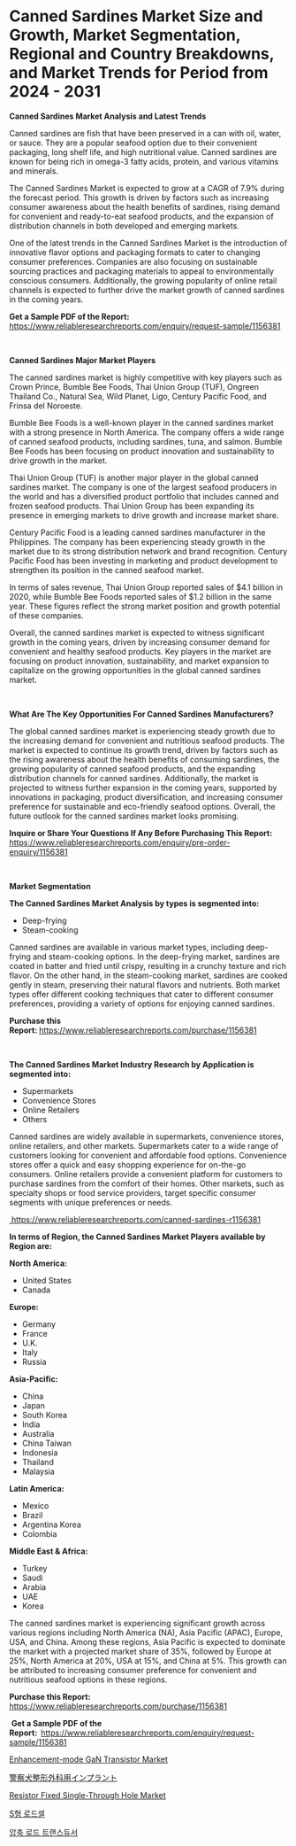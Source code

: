 <p><h1>Canned Sardines Market Size and Growth, Market Segmentation, Regional and Country Breakdowns, and Market Trends for Period from 2024 -  2031</h1></p><p><strong>Canned Sardines Market Analysis and Latest Trends</strong></p>
<p><p>Canned sardines are fish that have been preserved in a can with oil, water, or sauce. They are a popular seafood option due to their convenient packaging, long shelf life, and high nutritional value. Canned sardines are known for being rich in omega-3 fatty acids, protein, and various vitamins and minerals.</p><p>The Canned Sardines Market is expected to grow at a CAGR of 7.9% during the forecast period. This growth is driven by factors such as increasing consumer awareness about the health benefits of sardines, rising demand for convenient and ready-to-eat seafood products, and the expansion of distribution channels in both developed and emerging markets.</p><p>One of the latest trends in the Canned Sardines Market is the introduction of innovative flavor options and packaging formats to cater to changing consumer preferences. Companies are also focusing on sustainable sourcing practices and packaging materials to appeal to environmentally conscious consumers. Additionally, the growing popularity of online retail channels is expected to further drive the market growth of canned sardines in the coming years.</p></p>
<p><strong>Get a Sample PDF of the Report:&nbsp;</strong> <a href="https://www.reliableresearchreports.com/enquiry/request-sample/1156381">https://www.reliableresearchreports.com/enquiry/request-sample/1156381</a></p>
<p>&nbsp;</p>
<p><strong>Canned Sardines Major Market Players</strong></p>
<p><p>The canned sardines market is highly competitive with key players such as Crown Prince, Bumble Bee Foods, Thai Union Group (TUF), Ongreen Thailand Co., Natural Sea, Wild Planet, Ligo, Century Pacific Food, and Frinsa del Noroeste.</p><p>Bumble Bee Foods is a well-known player in the canned sardines market with a strong presence in North America. The company offers a wide range of canned seafood products, including sardines, tuna, and salmon. Bumble Bee Foods has been focusing on product innovation and sustainability to drive growth in the market.</p><p>Thai Union Group (TUF) is another major player in the global canned sardines market. The company is one of the largest seafood producers in the world and has a diversified product portfolio that includes canned and frozen seafood products. Thai Union Group has been expanding its presence in emerging markets to drive growth and increase market share.</p><p>Century Pacific Food is a leading canned sardines manufacturer in the Philippines. The company has been experiencing steady growth in the market due to its strong distribution network and brand recognition. Century Pacific Food has been investing in marketing and product development to strengthen its position in the canned seafood market.</p><p>In terms of sales revenue, Thai Union Group reported sales of $4.1 billion in 2020, while Bumble Bee Foods reported sales of $1.2 billion in the same year. These figures reflect the strong market position and growth potential of these companies.</p><p>Overall, the canned sardines market is expected to witness significant growth in the coming years, driven by increasing consumer demand for convenient and healthy seafood products. Key players in the market are focusing on product innovation, sustainability, and market expansion to capitalize on the growing opportunities in the global canned sardines market.</p></p>
<p>&nbsp;</p>
<p><strong>What Are The Key Opportunities For Canned Sardines Manufacturers?</strong></p>
<p><p>The global canned sardines market is experiencing steady growth due to the increasing demand for convenient and nutritious seafood products. The market is expected to continue its growth trend, driven by factors such as the rising awareness about the health benefits of consuming sardines, the growing popularity of canned seafood products, and the expanding distribution channels for canned sardines. Additionally, the market is projected to witness further expansion in the coming years, supported by innovations in packaging, product diversification, and increasing consumer preference for sustainable and eco-friendly seafood options. Overall, the future outlook for the canned sardines market looks promising.</p></p>
<p><strong>Inquire or Share Your Questions If Any Before Purchasing This Report:</strong> <a href="https://www.reliableresearchreports.com/enquiry/pre-order-enquiry/1156381">https://www.reliableresearchreports.com/enquiry/pre-order-enquiry/1156381</a></p>
<p>&nbsp;</p>
<p><strong>Market Segmentation</strong></p>
<p><strong>The Canned Sardines Market Analysis by types is segmented into:</strong></p>
<p><ul><li>Deep-frying</li><li>Steam-cooking</li></ul></p>
<p><p>Canned sardines are available in various market types, including deep-frying and steam-cooking options. In the deep-frying market, sardines are coated in batter and fried until crispy, resulting in a crunchy texture and rich flavor. On the other hand, in the steam-cooking market, sardines are cooked gently in steam, preserving their natural flavors and nutrients. Both market types offer different cooking techniques that cater to different consumer preferences, providing a variety of options for enjoying canned sardines.</p></p>
<p><strong>Purchase this Report:&nbsp;</strong><a href="https://www.reliableresearchreports.com/purchase/1156381">https://www.reliableresearchreports.com/purchase/1156381</a></p>
<p>&nbsp;</p>
<p><strong>The Canned Sardines Market Industry Research by Application is segmented into:</strong></p>
<p><ul><li>Supermarkets</li><li>Convenience Stores</li><li>Online Retailers</li><li>Others</li></ul></p>
<p><p>Canned sardines are widely available in supermarkets, convenience stores, online retailers, and other markets. Supermarkets cater to a wide range of customers looking for convenient and affordable food options. Convenience stores offer a quick and easy shopping experience for on-the-go consumers. Online retailers provide a convenient platform for customers to purchase sardines from the comfort of their homes. Other markets, such as specialty shops or food service providers, target specific consumer segments with unique preferences or needs.</p></p>
<p><a href="https://www.reliableresearchreports.com/canned-sardines-r1156381">&nbsp;https://www.reliableresearchreports.com/canned-sardines-r1156381</a></p>
<p><strong>In terms of Region, the Canned Sardines Market Players available by Region are:</strong></p>
<p>
    <p> <strong> North America: </strong>
        <ul>
            <li>United States</li>
            <li>Canada</li>
        </ul>
        </p> 
    <p> <strong> Europe: </strong>
        <ul>
            <li>Germany</li>
            <li>France</li>
            <li>U.K.</li>
            <li>Italy</li>
            <li>Russia</li>
        </ul>
        </p> 
    <p> <strong> Asia-Pacific: </strong>
        <ul>
            <li>China</li>
            <li>Japan</li>
            <li>South Korea</li>
            <li>India</li>
            <li>Australia</li>
            <li>China Taiwan</li>
            <li>Indonesia</li>
            <li>Thailand</li>
            <li>Malaysia</li>
        </ul>
        </p> 
    <p> <strong> Latin America: </strong>
        <ul>
            <li>Mexico</li>
            <li>Brazil</li>
            <li>Argentina Korea</li>
            <li>Colombia</li>
        </ul>
        </p> 
    <p> <strong> Middle East & Africa: </strong>
        <ul>
            <li>Turkey</li>
            <li>Saudi</li>
            <li>Arabia</li>
            <li>UAE</li>
            <li>Korea</li>
        </ul>
    </p>
    </p>
<p><p>The canned sardines market is experiencing significant growth across various regions including North America (NA), Asia Pacific (APAC), Europe, USA, and China. Among these regions, Asia Pacific is expected to dominate the market with a projected market share of 35%, followed by Europe at 25%, North America at 20%, USA at 15%, and China at 5%. This growth can be attributed to increasing consumer preference for convenient and nutritious seafood options in these regions.</p></p>
<p><strong>Purchase this Report: </strong><a href="https://www.reliableresearchreports.com/purchase/1156381">https://www.reliableresearchreports.com/purchase/1156381</a></p>
<p>&nbsp;<strong>Get a Sample PDF of the Report:&nbsp;&nbsp;</strong><a href="https://www.reliableresearchreports.com/enquiry/request-sample/1156381">https://www.reliableresearchreports.com/enquiry/request-sample/1156381</a></p>
<p><strong></strong></p>
<p><p><a href="https://github.com/myacatherineblakecaczo9vcsw/Market-Research-Report-List-3/blob/main/enhancement-mode-gan-transistor-market.md">Enhancement-mode GaN Transistor Market</a></p><p><a href="https://github.com/LuzHills1972/Market-Research-Report-List-1/blob/main/6356643150674.md">警察犬整形外科用インプラント</a></p><p><a href="https://github.com/irfadac/Market-Research-Report-List-3/blob/main/resistor-fixed-single-through-hole-market.md">Resistor Fixed Single-Through Hole Market</a></p><p><a href="https://github.com/kvbohdfy111/Market-Research-Report-List-1/blob/main/1881161160586.md">S형 로드셀</a></p><p><a href="https://github.com/EthaWolf/Market-Research-Report-List-1/blob/main/9186123160585.md">압축 로드 트랜스듀서</a></p></p>
